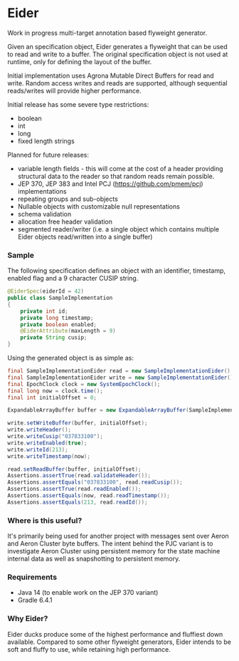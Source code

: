 # Eider

Work in progress multi-target annotation based flyweight generator.

Given an specification object, Eider generates a flyweight that can be used to read and write to a buffer. The original specification object is not used at runtime, only for defining the layout of the buffer.

Initial implementation uses Agrona Mutable Direct Buffers for read and write. Random access writes and reads are supported, although sequential reads/writes will provide higher performance. 

Initial release has some severe type restrictions:

- boolean
- int
- long
- fixed length strings

Planned for future releases:

- variable length fields - this will come at the cost of a header providing structural data to the reader so that random reads remain possible.
- JEP 370, JEP 383 and Intel PCJ (https://github.com/pmem/pcj) implementations 
- repeating groups and sub-objects
- Nullable objects with customizable null representations 
- schema validation
- allocation free header validation
- segmented reader/writer (i.e. a single object which contains multiple Eider objects read/written into a single buffer)

### Sample

The following specification defines an object with an identifier, timestamp, enabled flag and a 9 character CUSIP string.

```java
@EiderSpec(eiderId = 42)
public class SampleImplementation
{
    private int id;
    private long timestamp;
    private boolean enabled;
    @EiderAttribute(maxLength = 9)
    private String cusip;
}
```

Using the generated object is as simple as:

```java
final SampleImplementationEider read = new SampleImplementationEider();
final SampleImplementationEider write = new SampleImplementationEider();
final EpochClock clock = new SystemEpochClock();
final long now = clock.time();
final int initialOffset = 0;

ExpandableArrayBuffer buffer = new ExpandableArrayBuffer(SampleImplementationEider.BUFFER_LENGTH);

write.setWriteBuffer(buffer, initialOffset);
write.writeHeader();
write.writeCusip("037833100");
write.writeEnabled(true);
write.writeId(213);
write.writeTimestamp(now);

read.setReadBuffer(buffer, initialOffset);
Assertions.assertTrue(read.validateHeader());
Assertions.assertEquals("037833100", read.readCusip());
Assertions.assertTrue(read.readEnabled());
Assertions.assertEquals(now, read.readTimestamp());
Assertions.assertEquals(213, read.readId());
```

### Where is this useful?

It's primarily being used for another project with messages sent over Aeron and Aeron Cluster byte buffers. The intent behind the PJC variant is to investigate Aeron Cluster using persistent memory for the state machine internal data as well as snapshotting to persistent memory.

### Requirements

- Java 14 (to enable work on the JEP 370 variant)
- Gradle 6.4.1

### Why Eider?

Eider ducks produce some of the highest performance and fluffiest down available. Compared to some other flyweight generators, Eider intends to be soft and fluffy to use, while retaining high performance.